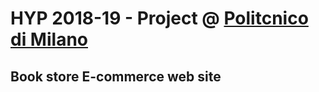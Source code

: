 # HYP 2018-19 - Project @ [Politcnico di Milano](https://polimi.it)

## Book store E-commerce web site

